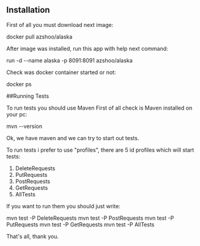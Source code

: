 ## Installation
First of all you must download next image:

docker pull azshoo/alaska

After image was installed, run this app with help next command:

run -d --name alaska -p 8091:8091 azshoo/alaska

Check was docker container started or not:

docker ps

##Running Tests

To run tests you should use Maven
First of all check is Maven installed on your pc:

mvn --version

Ok, we have maven and we can try to start out tests.

To run tests i prefer to use "profiles", there are 5 id profiles which will start tests:
1. DeleteRequests
2. PutRequests
3. PostRequests
4. GetRequests
5. AllTests

If you want to run them you should just write:

mvn test -P DeleteRequests
mvn test -P PostRequests
mvn test -P PutRequests
mvn test -P GetRequests
mvn test -P AllTests

That's all, thank you.